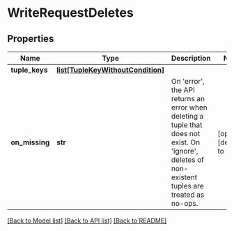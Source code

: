 # WriteRequestDeletes


## Properties
Name | Type | Description | Notes
------------ | ------------- | ------------- | -------------
**tuple_keys** | [**list[TupleKeyWithoutCondition]**](TupleKeyWithoutCondition.md) |  | 
**on_missing** | **str** | On &#39;error&#39;, the API returns an error when deleting a tuple that does not exist. On &#39;ignore&#39;, deletes of non-existent tuples are treated as no-ops. | [optional] [default to 'error']

[[Back to Model list]](../README.md#documentation-for-models) [[Back to API list]](../README.md#documentation-for-api-endpoints) [[Back to README]](../README.md)


